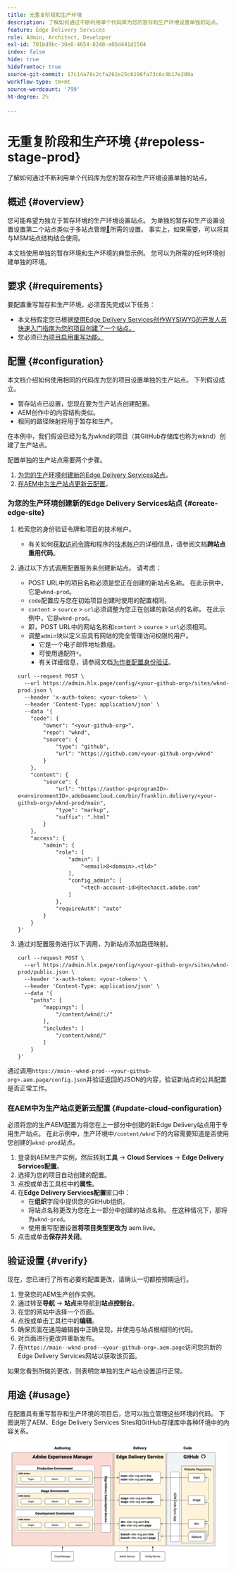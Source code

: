 ```yaml
---
title: 无重复阶段和生产环境
description: 了解如何通过不断利用单个代码库为您的暂存和生产环境设置单独的站点。
feature: Edge Delivery Services
role: Admin, Architect, Developer
exl-id: 701bd9bc-30e8-4654-8248-a06d441d1504
index: false
hide: true
hidefromtoc: true
source-git-commit: 17c14a78c2cfa262e25c6196fa73c6c4b17e200a
workflow-type: tm+mt
source-wordcount: '799'
ht-degree: 2%

---
```


# 无重复阶段和生产环境 {#repoless-stage-prod}

了解如何通过不断利用单个代码库为您的暂存和生产环境设置单独的站点。

## 概述 {#overview}

您可能希望为独立于暂存环境的生产环境设置站点。 为单独的暂存和生产设置设置设置第二个站点类似于多站点管理[&#128279;](/help/edge/wysiwyg-authoring/repoless-msm.md)所需的设置。 事实上，如果需要，可以将其与MSM站点结构结合使用。

本文档使用单独的暂存环境和生产环境的典型示例。 您可以为所需的任何环境创建单独的环境。

## 要求 {#requirements}

要配置重写暂存和生产环境，必须首先完成以下任务：

* 本文档假定您已根据[使用Edge Delivery Services创作WYSIWYG的开发人员快速入门指南为您的项目创建了一个站点。](/help/edge/wysiwyg-authoring/edge-dev-getting-started.md)
* 您必须已[为项目启用重写功能。](/help/edge/wysiwyg-authoring/repoless.md)

## 配置 {#configuration}

本文档介绍如何使用相同的代码库为您的项目设置单独的生产站点。 下列假设成立。

* 暂存站点已设置，您现在要为生产站点创建配置。
* AEM创作中的内容结构类似。
* 相同的路径映射将用于暂存和生产。

在本例中，我们假设已经为名为wknd的项目（其GitHub存储库也称为wknd）创建了生产站点。

配置单独的生产站点需要两个步骤。

1. [为您的生产环境创建新的Edge Delivery Services站点](#create-edge-site)。
1. [在AEM中为生产站点更新云配置](#update-cloud-configuration)。

### 为您的生产环境创建新的Edge Delivery Services站点 {#create-edge-site}

1. 检索您的身份验证令牌和项目的技术帐户。
   * 有关如何[获取访问令牌](/help/edge/wysiwyg-authoring/repoless.md#access-token)和程序的[技术帐户](/help/edge/wysiwyg-authoring/repoless.md#access-control)的详细信息，请参阅文档&#x200B;**跨站点重用代码**。
1. 通过以下方式调用配置服务来创建新站点。 请考虑：
   * POST URL中的项目名称必须是您正在创建的新站点名称。 在此示例中，它是`wknd-prod`。
   * `code`配置应与您在初始项目创建时使用的配置相同。
   * `content` > `source` > `url`必须调整为您正在创建的新站点的名称。 在此示例中，它是`wknd-prod`。
   * 即，POST URL中的网站名称和`content` > `source` > `url`必须相同。
   * 调整`admin`块以定义应具有网站的完全管理访问权限的用户。
      * 它是一个电子邮件地址数组。
      * 可使用通配符`*`。
      * 有关详细信息，请参阅文档[为作者配置身份验证](https://www.aem.live/docs/authentication-setup-authoring#default-roles)。

   ```text
   curl --request POST \
     --url https://admin.hlx.page/config/<your-github-org>/sites/wknd-prod.json \
     --header 'x-auth-token: <your-token>' \
     --header 'Content-Type: application/json' \
     --data '{
       "code": {
           "owner": "<your-github-org>",
           "repo": "wknd",
           "source": {
               "type": "github",
               "url": "https://github.com/<your-github-org>/wknd"
           }
       },
       "content": {
           "source": {
               "url": "https://author-p<programID>-e<environmentID>.adobeaemcloud.com/bin/franklin.delivery/<your-github-org>/wknd-prod/main",
               "type": "markup",
               "suffix": ".html"
           }
       },
       "access": {
           "admin": {
               "role": {
                   "admin": [
                       "<email>@<domain>.<tld>"
                   ],
                   "config_admin": [
                       "<tech-account-id>@techacct.adobe.com"
                   ]
               },
               "requireAuth": "auto"
           }
       }
   }'
   ```

1. 通过对配置服务进行以下调用，为新站点添加路径映射。

   ```text
   curl --request POST \
     --url https://admin.hlx.page/config/<your-github-org>/sites/wknd-prod/public.json \
     --header 'x-auth-token: <your-token>' \
     --header 'Content-Type: application/json' \
     --data '{
       "paths": {
           "mappings": [
               "/content/wknd/:/"
           ],
           "includes": [
               "/content/wknd/"
           ]
       }
   }'
   ```

通过调用`https://main--wknd-prod--<your-github-org>.aem.page/config.json`并验证返回的JSON的内容，验证新站点的公共配置是否正常工作。

### 在AEM中为生产站点更新云配置 {#update-cloud-configuration}

必须将您的生产AEM配置为将您在上一部分中创建的新Edge Delivery站点用于专用生产站点。 在此示例中，生产环境中`/content/wknd`下的内容需要知道是否使用您创建的`wknd-prod`站点。

1. 登录到AEM生产实例，然后转到&#x200B;**工具** -> **Cloud Services** -> **Edge Delivery Services配置**。
1. 选择为您的项目自动创建的配置。
1. 点按或单击工具栏中的&#x200B;**属性**。
1. 在&#x200B;**Edge Delivery Services配置**&#x200B;窗口中：
   * 在&#x200B;**组织**&#x200B;字段中提供您的GitHub组织。
   * 将站点名称更改为您在上一部分中创建的站点名称。 在这种情况下，那将为`wknd-prod`。
   * 使用重写配置设置&#x200B;**将项目类型更改为** aem.live。
1. 点击或单击&#x200B;**保存并关闭**。

## 验证设置 {#verify}

现在，您已进行了所有必要的配置更改，请确认一切都按预期运行。

1. 登录您的AEM生产创作实例。
1. 通过转至&#x200B;**导航** -> **站点**&#x200B;来导航到&#x200B;**站点控制台**。
1. 在您的网站中选择一个页面。
1. 点按或单击工具栏中的&#x200B;**编辑**。
1. 确保页面在通用编辑器中正确呈现，并使用与站点根相同的代码。
1. 对页面进行更改并重新发布。
1. 在`https://main--wknd-prod--<your-github-org>.aem.page`访问您的新的Edge Delivery Services网站以获取该页面。

如果您看到所做的更改，则表明您单独的生产站点设置运行正常。

## 用途 {#usage}

在配置具有重写暂存和生产环境的项目后，您可以独立管理这些环境的代码。 下图说明了AEM、Edge Delivery Services Sites和GitHub存储库中各种环境中的内容关系。

![AEM环境和重写生产/暂存环境的插图](assets/repoless/aem-edge-github.png)
